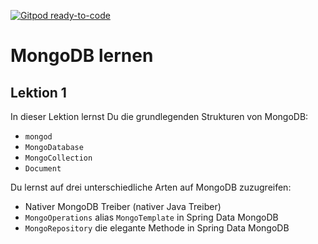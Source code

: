 [![Gitpod ready-to-code](https://img.shields.io/badge/Gitpod-ready--to--code-blue?logo=gitpod)](https://gitpod.io/#https://github.com/Trutz-Software-Consulting-GmbH/mongodblernen)

# MongoDB lernen

## Lektion 1

In dieser Lektion lernst Du die grundlegenden Strukturen von MongoDB:
- `mongod`
- `MongoDatabase`
- `MongoCollection`
- `Document`

Du lernst auf drei unterschiedliche Arten auf MongoDB zuzugreifen:
- Nativer MongoDB Treiber (nativer Java Treiber)
- `MongoOperations` alias `MongoTemplate` in Spring Data MongoDB
- `MongoRepository` die elegante Methode in Spring Data MongoDB